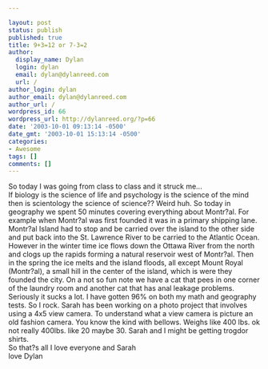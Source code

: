 ```yaml
---

layout: post
status: publish
published: true
title: 9+3=12 or 7-3=2
author:
  display_name: Dylan
  login: dylan
  email: dylan@dylanreed.com
  url: /
author_login: dylan
author_email: dylan@dylanreed.com
author_url: /
wordpress_id: 66
wordpress_url: http://dylanreed.org/?p=66
date: '2003-10-01 09:13:14 -0500'
date_gmt: '2003-10-01 15:13:14 -0500'
categories:
- Awesome
tags: []
comments: []
---
```


So today I was going from class to class and it struck me...  
If biology is the science of life and psychology is the science of the mind then is scientology the science of science?? Weird huh. So today in geography we spent 50 minutes covering everything about Montr?al. For example when Montr?al was first founded it was in a primary shipping lane. Montr?al Island had to stop and be carried over the island to the other side and put back into the St. Lawrence River to be carried to the Atlantic Ocean. However in the winter time ice flows down the Ottawa River from the north and clogs up the rapids forming a natural reservoir west of Montr?al. Then in the spring the ice melts and the island floods, all except Mount Royal (Montr?al), a small hill in the center of the island, which is were they founded the city. On a not so fun note we have a cat that pees in one corner of the laundry room and another cat that has anal leakage problems. Seriously it sucks a lot. I have gotten 96% on both my math and geography tests. So I rock. Sarah has been working on a photo project that involves using a 4x5 view camera. To understand what a view camera is picture an old fashion camera. You know the kind with bellows. Weighs like 400 lbs. ok not really 400lbs. like 20 maybe 30. Sarah and I might be getting trogdor shirts.  
So that?s all I love everyone and Sarah  
love Dylan
